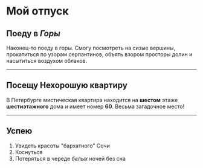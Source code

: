 # Мой отпуск

## Поеду в *Горы*
Наконец-то поеду в горы.
Смогу посмотреть на сизые вершины,
прокатиться по узорам серпантинов,
объять взором просторы долин и
насытиться воздухом облаков.

---
## Посещу **Нехорошую квартиру**
В Петербурге мистическая квартира
находится на **шестом** этаже
**шестиэтажного** дома и имеет номер
**60**. Весьма загадочное место!

---
## Успею
1. Увидеть красоты "бархатного" Сочи
2. Коснуться 
3. Потеряться в череде *белых* ночей без сна